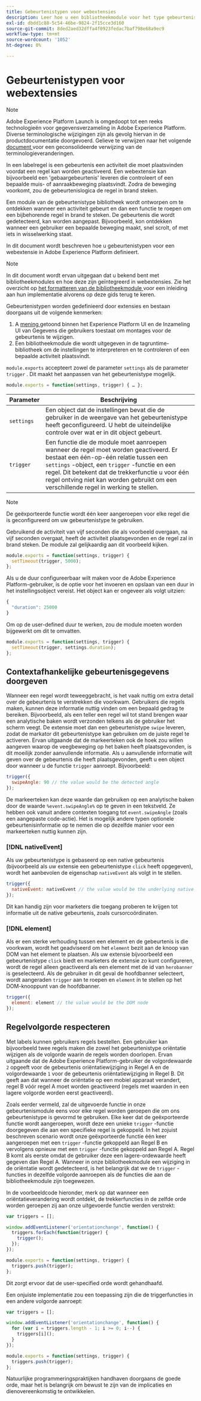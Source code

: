 ```yaml
---
title: Gebeurtenistypen voor webextensies
description: Leer hoe u een bibliotheekmodule voor het type gebeurtenis definieert voor een webextensie in Adobe Experience Platform.
exl-id: dbdd1c88-5c54-46be-9824-2f15cce3d160
source-git-commit: 8ded2aed32dffa4f0923fedac7baf798e68a9ec9
workflow-type: tm+mt
source-wordcount: '1052'
ht-degree: 0%

---
```


# Gebeurtenistypen voor webextensies

>[!NOTE]
>
>Adobe Experience Platform Launch is omgedoopt tot een reeks technologieën voor gegevensverzameling in Adobe Experience Platform. Diverse terminologische wijzigingen zijn als gevolg hiervan in de productdocumentatie doorgevoerd. Gelieve te verwijzen naar het volgende [ document ](../../term-updates.md) voor een geconsolideerde verwijzing van de terminologieveranderingen.

In een labelregel is een gebeurtenis een activiteit die moet plaatsvinden voordat een regel kan worden geactiveerd. Een webextensie kan bijvoorbeeld een &#39;gebaargebeurtenis&#39; leveren die controleert of een bepaalde muis- of aanraakbeweging plaatsvindt. Zodra de beweging voorkomt, zou de gebeurtenislogica de regel in brand steken.

Een module van de gebeurtenistype bibliotheek wordt ontworpen om te ontdekken wanneer een activiteit gebeurt en dan een functie te roepen om een bijbehorende regel in brand te steken. De gebeurtenis die wordt gedetecteerd, kan worden aangepast. Bijvoorbeeld, kon ontdekken wanneer een gebruiker een bepaalde beweging maakt, snel scrolt, of met iets in wisselwerking staat.

In dit document wordt beschreven hoe u gebeurtenistypen voor een webextensie in Adobe Experience Platform definieert.

>[!NOTE]
>
>In dit document wordt ervan uitgegaan dat u bekend bent met bibliotheekmodules en hoe deze zijn geïntegreerd in webextensies. Zie het overzicht op [ het formatteren van de bibliotheekmodule ](./format.md) voor een inleiding aan hun implementatie alvorens op deze gids terug te keren.

Gebeurtenistypen worden gedefinieerd door extensies en bestaan doorgaans uit de volgende kenmerken:

1. A [ mening ](./views.md) getoond binnen het Experience Platform UI en de Inzameling UI van Gegevens die gebruikers toestaat om montages voor de gebeurtenis te wijzigen.
2. Een bibliotheekmodule die wordt uitgegeven in de tagruntime-bibliotheek om de instellingen te interpreteren en te controleren of een bepaalde activiteit plaatsvindt.

`module.exports` accepteert zowel de parameter `settings` als de parameter `trigger` . Dit maakt het aanpassen van het gebeurtenistype mogelijk.

```js
module.exports = function(settings, trigger) { … };
```

| Parameter | Beschrijving |
| --- | --- |
| `settings` | Een object dat de instellingen bevat die de gebruiker in de weergave van het gebeurtenistype heeft geconfigureerd. U hebt de uiteindelijke controle over wat er in dit object gebeurt. |
| `trigger` | Een functie die de module moet aanroepen wanneer de regel moet worden geactiveerd. Er bestaat een één-op-één relatie tussen een `settings` -object, een `trigger` -functie en een regel. Dit betekent dat de trekkerfunctie u voor één regel ontving niet kan worden gebruikt om een verschillende regel in werking te stellen. |

>[!NOTE]
>
>De geëxporteerde functie wordt één keer aangeroepen voor elke regel die is geconfigureerd om uw gebeurtenistype te gebruiken.

Gebruikend de activiteit van vijf seconden die als voorbeeld overgaan, na vijf seconden overgaat, heeft de activiteit plaatsgevonden en de regel zal in brand steken. De module zal gelijkaardig aan dit voorbeeld kijken.

```js
module.exports = function(settings, trigger) {
  setTimeout(trigger, 5000);
};
```

Als u de duur configureerbaar wilt maken voor de Adobe Experience Platform-gebruiker, is de optie voor het invoeren en opslaan van een duur in het instellingsobject vereist. Het object kan er ongeveer als volgt uitzien:

```js
{
  "duration": 25000
}
```

Om op de user-defined duur te werken, zou de module moeten worden bijgewerkt om dit te omvatten.

```js
module.exports = function(settings, trigger) {
  setTimeout(trigger, settings.duration);
};
```

## Contextafhankelijke gebeurtenisgegevens doorgeven

Wanneer een regel wordt teweeggebracht, is het vaak nuttig om extra detail over de gebeurtenis te verstrekken die voorkwam. Gebruikers die regels maken, kunnen deze informatie nuttig vinden om een bepaald gedrag te bereiken. Bijvoorbeeld, als een teller een regel wil tot stand brengen waar een analytische baken wordt verzonden telkens als de gebruiker het scherm veegt. De extensie moet dan een gebeurtenistype `swipe` leveren, zodat de markator dit gebeurtenistype kan gebruiken om de juiste regel te activeren. Ervan uitgaande dat de markeerteken ook de hoek zou willen aangeven waarop de veegbeweging op het baken heeft plaatsgevonden, is dit moeilijk zonder aanvullende informatie. Als u aanvullende informatie wilt geven over de gebeurtenis die heeft plaatsgevonden, geeft u een object door wanneer u de functie `trigger` aanroept. Bijvoorbeeld:

```js
trigger({
  swipeAngle: 90 // the value would be the detected angle
});
```

De markeerteken kan deze waarde dan gebruiken op een analytische baken door de waarde `%event.swipeAngle%` op te geven in een tekstveld. Ze hebben ook vanuit andere contexten toegang tot `event.swipeAngle` (zoals een aangepaste code-actie). Het is mogelijk andere typen optionele gebeurtenisinformatie op te nemen die op dezelfde manier voor een markeerteken nuttig kunnen zijn.

### [!DNL nativeEvent]

Als uw gebeurtenistype is gebaseerd op een native gebeurtenis (bijvoorbeeld als uw extensie een gebeurtenistype `click` heeft opgegeven), wordt het aanbevolen de eigenschap `nativeEvent` als volgt in te stellen.

```js
trigger({
  nativeEvent: nativeEvent // the value would be the underlying native event
});
```

Dit kan handig zijn voor marketers die toegang proberen te krijgen tot informatie uit de native gebeurtenis, zoals cursorcoördinaten.

### [!DNL element]

Als er een sterke verhouding tussen een element en de gebeurtenis is die voorkwam, wordt het geadviseerd om het `element` bezit aan de knoop van DOM van het element te plaatsen. Als uw extensie bijvoorbeeld een gebeurtenistype `click` biedt en marketers de extensie zo kunt configureren, wordt de regel alleen geactiveerd als een element met de id van `herobanner` is geselecteerd. Als de gebruiker in dit geval de hoofdbanner selecteert, wordt aangeraden `trigger` aan te roepen en `element` in te stellen op het DOM-knooppunt van de hoofdbanner.

```js
trigger({
  element: element // the value would be the DOM node
});
```

## Regelvolgorde respecteren

Met labels kunnen gebruikers regels bestellen. Een gebruiker kan bijvoorbeeld twee regels maken die zowel het gebeurtenistype oriëntatie wijzigen als de volgorde waarin de regels worden doorlopen. Ervan uitgaande dat de Adobe Experience Platform-gebruiker de volgordewaarde `2` opgeeft voor de gebeurtenis oriëntatiewijziging in Regel A en de volgordewaarde `1` voor de gebeurtenis oriëntatiewijziging in Regel B. Dit geeft aan dat wanneer de oriëntatie op een mobiel apparaat verandert, regel B vóór regel A moet worden geactiveerd (regels met waarden in een lagere volgorde worden eerst geactiveerd).

Zoals eerder vermeld, zal de uitgevoerde functie in onze gebeurtenismodule eens voor elke regel worden geroepen die om ons gebeurtenistype is gevormd te gebruiken. Elke keer dat de geëxporteerde functie wordt aangeroepen, wordt deze een unieke `trigger` -functie doorgegeven die aan een specifieke regel is gekoppeld. In het zojuist beschreven scenario wordt onze geëxporteerde functie één keer aangeroepen met een `trigger` -functie gekoppeld aan Regel B en vervolgens opnieuw met een `trigger` -functie gekoppeld aan Regel A. Regel B komt als eerste omdat de gebruiker deze een lagere-ordewaarde heeft gegeven dan Regel A. Wanneer in onze bibliotheekmodule een wijziging in de oriëntatie wordt gedetecteerd, is het belangrijk dat we de `trigger` -functies in dezelfde volgorde aanroepen als de functies die aan de bibliotheekmodule zijn toegewezen.

In de voorbeeldcode hieronder, merk op dat wanneer een oriëntatieverandering wordt ontdekt, de trekkerfuncties in de zelfde orde worden geroepen zij aan onze uitgevoerde functie werden verstrekt:

```js
var triggers = [];

window.addEventListener('orientationchange', function() {
  triggers.forEach(function(trigger) {
    trigger();
  });
});

module.exports = function(settings, trigger) {
  triggers.push(trigger);
};
```

Dit zorgt ervoor dat de user-specified orde wordt gehandhaafd.

Een onjuiste implementatie zou een toepassing zijn die de triggerfuncties in een andere volgorde aanroept:

```js
var triggers = [];

window.addEventListener('orientationchange', function() {
  for (var i = triggers.length - 1; i >= 0; i--) {
    triggers[i]();
  }
});

module.exports = function(settings, trigger) {
  triggers.push(trigger);
};
```

Natuurlijke programmeringspraktijken handhaven doorgaans de goede orde, maar het is belangrijk om bewust te zijn van de implicaties en dienovereenkomstig te ontwikkelen.
